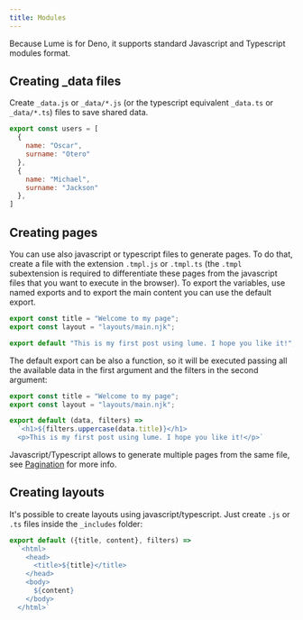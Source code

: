 ```yaml
---
title: Modules
---
```


Because Lume is for Deno, it supports standard Javascript and Typescript modules format.

## Creating _data files

Create `_data.js` or `_data/*.js` (or the typescript equivalent `_data.ts` or `_data/*.ts`) files to save shared data.

```js
export const users = [
  {
    name: "Oscar",
    surname: "Otero"
  },
  {
    name: "Michael",
    surname: "Jackson"
  },
]
```

## Creating pages

You can use also javascript or typescript files to generate pages. To do that, create a file with the extension `.tmpl.js` or `.tmpl.ts` (the `.tmpl` subextension is required to differentiate these pages from the javascript files that you want to execute in the browser). To export the variables, use named exports and to export the main content you can use the default export.

```js
export const title = "Welcome to my page";
export const layout = "layouts/main.njk";

export default "This is my first post using lume. I hope you like it!";
```

The default export can be also a function, so it will be executed passing all the available data in the first argument and the filters in the second argument:

```js
export const title = "Welcome to my page";
export const layout = "layouts/main.njk";

export default (data, filters) => 
  `<h1>${filters.uppercase(data.title)}</h1>
  <p>This is my first post using lume. I hope you like it!</p>`
```

Javascript/Typescript allows to generate multiple pages from the same file, see [Pagination](/creating-pages/pagination/) for more info.

## Creating layouts

It's possible to create layouts using javascript/typescript. Just create `.js` or `.ts` files inside the `_includes` folder:

```js
export default ({title, content}, filters) => 
  `<html>
    <head>
      <title>${title}</title>
    </head>
    <body>
      ${content}
    </body>
  </html>`
```